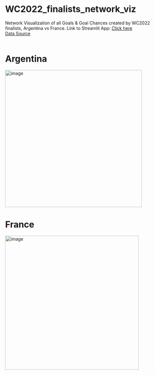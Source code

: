 # WC2022_finalists_network_viz
Network Visualization of all Goals &amp; Goal Chances created by WC2022 finalists, Argentina vs France.
Link to Streamlit App:
<a href='https://wcxgnetworks.streamlit.app/'> Click here </a>
<br>
<a href="https://fbref.com/en/squads/b1b36dcd/France-Men-Stats">  Data Source </a>
<br>
<br>
<h1> Argentina </h1>
<img width="441" alt="image" src="https://user-images.githubusercontent.com/59755186/208282474-3eff4b70-9799-4076-b2b1-49eb0836f4bd.png">
<br>
<h1> France </h1>
<img width="431" alt="image" src="https://user-images.githubusercontent.com/59755186/208282486-6956554b-d86e-4439-8483-25e4e45dd692.png">

